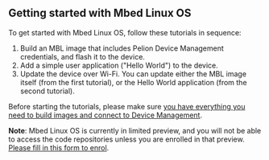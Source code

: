 ## Getting started with Mbed Linux OS

To get started with Mbed Linux OS, follow these tutorials in sequence:

1. Build an MBL image that includes Pelion Device Management credentials, and flash it to the device.
1. Add a simple user application ("Hello World") to the device.
1. Update the device over Wi-Fi. You can update either the MBL image itself (from the first tutorial), or the Hello World application (from the second tutorial).

Before starting the tutorials, please make sure [you have everything you need to build images and connect to Device Management]().

<span class="notes">**Note**: Mbed Linux OS is currently in limited preview, and you will not be able to access the code repositories unless you are enrolled in that preview. [Please fill in this form to enrol](https://os.mbed.com/linux-os/).</span>
